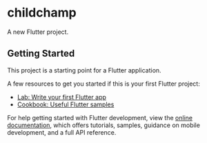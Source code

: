 # childchamp

[//]: # (FLUTTER SDK 3.3.9)
[//]: # (LAST VERSION)
[//]: # (flutter.versionName=1.0.4)
[//]: # (flutter.versionCode=5)




A new Flutter project.

## Getting Started

This project is a starting point for a Flutter application.

A few resources to get you started if this is your first Flutter project:

- [Lab: Write your first Flutter app](https://docs.flutter.dev/get-started/codelab)
- [Cookbook: Useful Flutter samples](https://docs.flutter.dev/cookbook)

For help getting started with Flutter development, view the
[online documentation](https://docs.flutter.dev/), which offers tutorials,
samples, guidance on mobile development, and a full API reference.
